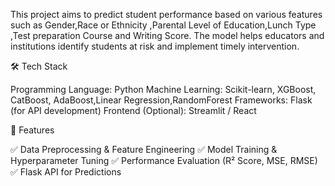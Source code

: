 This project aims to predict student performance based on various features such as Gender,Race or Ethnicity ,Parental Level of Education,Lunch Type 
,Test preparation Course and Writing Score. The model helps educators and institutions identify students at risk and implement timely intervention.

🛠️ Tech Stack

Programming Language: Python
Machine Learning: Scikit-learn, XGBoost, CatBoost, AdaBoost,Linear Regression,RandomForest
Frameworks: Flask (for API development)
Frontend (Optional): Streamlit / React


🚀 Features

✅ Data Preprocessing & Feature Engineering
✅ Model Training & Hyperparameter Tuning
✅ Performance Evaluation (R² Score, MSE, RMSE)
✅ Flask API for Predictions

